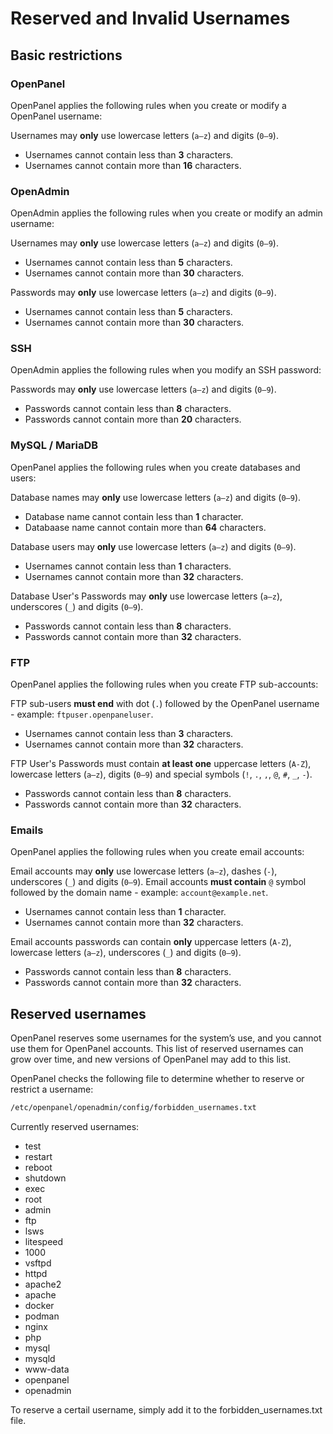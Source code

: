 # Reserved and Invalid Usernames

## Basic restrictions


### OpenPanel

OpenPanel applies the following rules when you create or modify a OpenPanel username:

Usernames may **only** use lowercase letters (`a–z`) and digits (`0–9`).
- Usernames cannot contain less than **3** characters.
- Usernames cannot contain more than **16** characters.

### OpenAdmin
OpenAdmin applies the following rules when you create or modify an admin username:

Usernames may **only** use lowercase letters (`a–z`) and digits (`0–9`).
- Usernames cannot contain less than **5** characters.
- Usernames cannot contain more than **30** characters.

Passwords may **only** use lowercase letters (`a–z`) and digits (`0–9`).
- Usernames cannot contain less than **5** characters.
- Usernames cannot contain more than **30** characters.

### SSH
OpenAdmin applies the following rules when you modify an SSH password:

Passwords may **only** use lowercase letters (`a–z`) and digits (`0–9`).
- Passwords cannot contain less than **8** characters.
- Passwords cannot contain more than **20** characters.

### MySQL / MariaDB
OpenPanel applies the following rules when you create databases and users:

Database names may **only** use lowercase letters (`a–z`) and digits (`0–9`).
- Database name cannot contain less than **1** character.
- Databaase name cannot contain more than **64** characters.


Database users may **only** use lowercase letters (`a–z`) and digits (`0–9`).
- Usernames cannot contain less than **1** characters.
- Usernames cannot contain more than **32** characters.


Database User's Passwords may **only** use lowercase letters (`a–z`), underscores (`_`) and digits (`0–9`).
- Passwords cannot contain less than **8** characters.
- Passwords cannot contain more than **32** characters.


### FTP
OpenPanel applies the following rules when you create FTP sub-accounts:

FTP sub-users **must end** with dot (`.`) followed by the OpenPanel username - example: `ftpuser.openpaneluser`.
- Usernames cannot contain less than **3** characters.
- Usernames cannot contain more than **32** characters.


FTP User's Passwords must contain **at least one** uppercase letters (`A-Z`), lowercase letters (`a–z`), digits (`0–9`) and special symbols (`!`, `.`, `,`, `@`, `#`, `_`, `-`).
- Passwords cannot contain less than **8** characters.
- Passwords cannot contain more than **32** characters.

### Emails

OpenPanel applies the following rules when you create email accounts:

Email accounts may **only** use lowercase letters (`a–z`), dashes (`-`), underscores (`_`) and digits (`0–9`).
Email accounts **must contain** `@` symbol followed by the domain name - example: `account@example.net`.
- Usernames cannot contain less than **1** character.
- Usernames cannot contain more than **32** characters.

Email accounts passwords can contain **only** uppercase letters (`A-Z`), lowercase letters (`a–z`), underscores (`_`) and digits (`0–9`).
- Passwords cannot contain less than **8** characters.
- Passwords cannot contain more than **32** characters.


##  Reserved usernames

OpenPanel reserves some usernames for the system’s use, and you cannot use them for OpenPanel accounts. This list of reserved usernames can grow over time, and new versions of OpenPanel may add to this list.

OpenPanel checks the following file to determine whether to reserve or restrict a username:

```bash
/etc/openpanel/openadmin/config/forbidden_usernames.txt
```

Currently reserved usernames:

- test
- restart
- reboot
- shutdown
- exec
- root
- admin
- ftp
- lsws
- litespeed
- 1000
- vsftpd
- httpd
- apache2
- apache
- docker
- podman
- nginx
- php
- mysql
- mysqld
- www-data
- openpanel
- openadmin

To reserve a certail username, simply add it to the forbidden_usernames.txt file.
